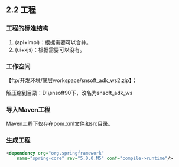 ## 2.2 工程

### 工程的标准结构

1. \(api+impl\)：根据需要可以合并。
2. \(ui+xjs\)：根据需要可以没有。

### 工作空间

【ftp/开发环境/底层workspace/snsoft\_adk\_ws2.zip】；

解压缩到目录：D:\snsoft90下，改名为snsoft\_adk\_ws

### 导入Maven工程

Maven工程下仅存在pom.xml文件和src目录。

### 生成工程

```xml
<dependency org="org.springframework"
	name="spring-core" rev="5.0.0.M5" conf="compile->runtime"/>
```



